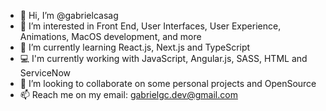 
- 👋 Hi, I’m @gabrielcasag
- 👀 I’m interested in Front End, User Interfaces, User Experience, Animations, MacOS development, and more
- 🌱 I’m currently learning React.js, Next.js and TypeScript
- 💻 I'm currently working with JavaScript, Angular.js, SASS, HTML and ServiceNow
- 💚 I’m looking to collaborate on some personal projects and OpenSource
- 📫 Reach me on my email: gabrielgc.dev@gmail.com

<!---
gabrielcasag/gabrielcasag is a ✨ special ✨ repository because its `README.md` (this file) appears on your GitHub profile.
You can click the Preview link to take a look at your changes.
--->
